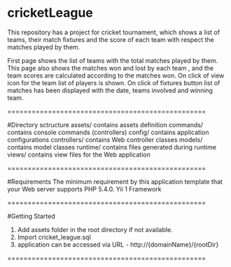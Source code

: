 # cricketLeague
This repository has a project for cricket tournament, which shows a list of teams, their match fixtures and the score of each team with respect the matches played by them.

First page shows the list of teams with the total matches played by them. This page also shows the matches won and lost by each team , and the team scores are calculated according to the matches won.
On click of  view icon for the team list of players is shown.
On click of fixtures button list of matches has been displayed with the date, teams involved and winning team.

=================================================

#Directory sctructure
assets/             contains assets definition
commands/           contains console commands (controllers)
config/             contains application configurations
controllers/        contains Web controller classes
models/             contains model classes
runtime/            contains files generated during runtime
views/              contains view files for the Web application

=================================================

#Requirements
The minimum requirement by this application template that your Web server supports PHP 5.4.0.
Yii 1 Framework

=================================================

#Getting Started
1) Add assets folder in the root directory if not available.
2) Import cricket_league.sql
3) application can be accessed via URL - http://{domainName}/{rootDir}

=================================================